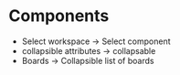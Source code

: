 # Components
 - Select workspace -> Select component 
 - collapsible attributes -> collapsable
 - Boards -> Collapsible list of boards 
